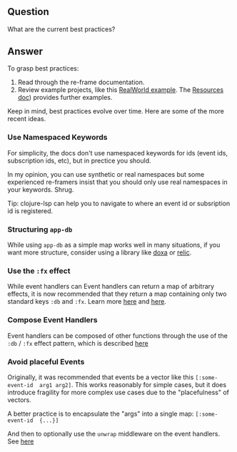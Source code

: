 <!-- leave this H1 here. It stops mkdocs putting in a Title at the top.
     It needs to be at the top of the file otherwise it breaks the 
     table of contents on the right hand side. -->
#


## Question

What are the current best practices?

## Answer

To grasp best practices:
  1. Read through the re-frame documentation.
  2. Review example projects, like this [RealWorld example](https://github.com/jacekschae/conduit). The [Resources doc](http://day8.github.io/re-frame/External-Resources/#examples-and-applications-using-re-frame)) provides further examples.

Keep in mind, best practices evolve over time. Here are some of the more recent ideas.

### Use Namespaced Keywords 

For simplicity, the docs don't use namespaced keywords for ids (event ids, subscription ids, etc), but in prectice you should. 

In my opinion, you can use 
synthetic or real namespaces but some experienced re-framers insist that you should only use real namespaces in your keywords. Shrug.

Tip: clojure-lsp can help you to navigate to where an event id or subsription id is registered.

### Structuring `app-db` 

While using `app-db` as a simple map works well in many situations, if you want more structure, consider using a library like [doxa](https://github.com/ribelo/doxa) or [relic](https://github.com/wotbrew/relic).

### Use the `:fx` effect 

While event handlers can Event handlers can return a map of arbitrary effects, it is now recommended that they return 
a map containing only two standard keys `:db` and `:fx`.  Learn more [here](https://day8.github.io/re-frame/api-builtin-effects/#fx) and [here](http://day8.github.io/re-frame/releases/2020/#110-2020-08-24). 

### Compose Event Handlers   

Event handlers can be composed of other functions through the use of the `:db` / `:fx` effect pattern, which is described [here](https://github.com/day8/re-frame/issues/639#issuecomment-682250517)

### Avoid placeful Events

Originally, it was recommended that events be a vector like this `[:some-event-id  arg1 arg2]`. This works reasonably for simple cases, but it does  introduce fragility for more complex use cases due to the "placefulness" of vectors. 

A better practice is to encapsulate the "args" into a single map: `[:some-event-id  {...}]`

And then to optionally use the `unwrap` middleware on the event handlers. See [here](http://day8.github.io/re-frame/api-re-frame.core/#unwrap)

